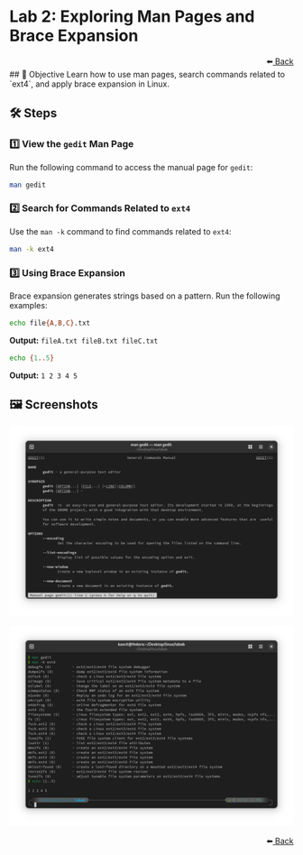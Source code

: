 # Lab 2: Exploring Man Pages and Brace Expansion
<div align="right">
    ⬅️<a href="../README.md"> Back</a>
</div>
## 📌 Objective
Learn how to use man pages, search commands related to `ext4`, and apply brace expansion in Linux.

## 🛠️ Steps

### 1️⃣ **View the `gedit` Man Page**
Run the following command to access the manual page for `gedit`:

```bash
man gedit
```

### 2️⃣ **Search for Commands Related to `ext4`**
Use the `man -k` command to find commands related to `ext4`:

```bash
man -k ext4
```

### 3️⃣ **Using Brace Expansion**
Brace expansion generates strings based on a pattern. Run the following examples:

```bash
echo file{A,B,C}.txt
```
**Output:** `fileA.txt fileB.txt fileC.txt`

```bash
echo {1..5}
```
**Output:** `1 2 3 4 5`

## 🖼️ **Screenshots**
![Lab 2 Screenshot](lab2.png)

![Lab 2 Screenshot](lab2b.png)
<div align="right">
    ⬅️<a href="../README.md"> Back</a>
</div>
